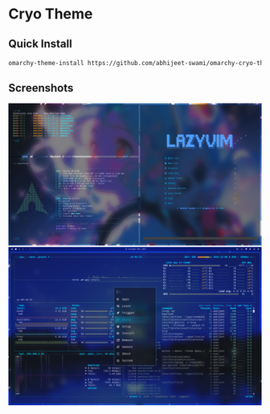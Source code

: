 # Cryo Theme

## Quick Install

```bash
omarchy-theme-install https://github.com/abhijeet-swami/omarchy-cryo-theme
```

## Screenshots

![Ayaka 1](https://github.com/abhijeet-swami/omarchy-cryo-theme/blob/main/screenshots/1.png)
![Ayaka 2](https://github.com/abhijeet-swami/omarchy-cryo-theme/blob/main/screenshots/2.png)
